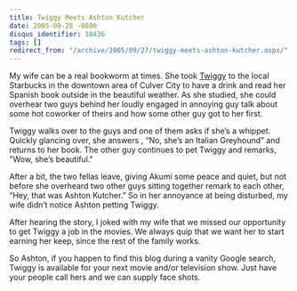 ```yaml
---
title: Twiggy Meets Ashton Kutcher
date: 2005-09-28 -0800
disqus_identifier: 10436
tags: []
redirect_from: "/archive/2005/09/27/twiggy-meets-ashton-kutcher.aspx/"
---
```


My wife can be a real bookworm at times. She took
[Twiggy](https://haacked.com/archive/2005/03/23/2432.aspx) to the local
Starbucks in the downtown area of Culver City to have a drink and read
her Spanish book outside in the beautiful weather. As she studied, she
could overhear two guys behind her loudly engaged in annoying guy talk
about some hot coworker of theirs and how some other guy got to her
first.

Twiggy walks over to the guys and one of them asks if she’s a whippet.
Quickly glancing over, she answers , “No, she’s an Italian Greyhound”
and returns to her book. The other guy continues to pet Twiggy and
remarks, "Wow, she’s beautiful."

After a bit, the two fellas leave, giving Akumi some peace and quiet,
but not before she overheard two other guys sitting together remark to
each other, “Hey, that was Ashton Kutcher.” So in her annoyance at being
disturbed, my wife didn’t notice Ashton petting Twiggy.

After hearing the story, I joked with my wife that we missed our
opportunity to get Twiggy a job in the movies. We always quip that we
want her to start earning her keep, since the rest of the family works.

So Ashton, if you happen to find this blog during a vanity Google
search, Twiggy is available for your next movie and/or television show.
Just have your people call hers and we can supply face shots.

